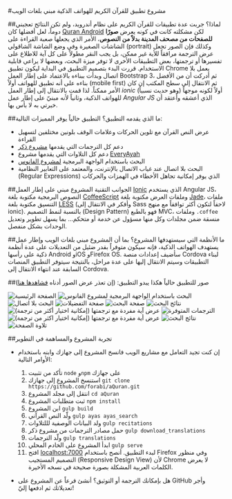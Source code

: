 #مشروع تطبيق للقرآن الكريم  للهواتف الذكية مبني بلغات الويب

##لماذا؟
جربت عدة تطبيقات للقرآن الكريم على نظام أندرويد، ولم تكن النتائج تعجبني دوماً، لعل أفضلها كان [Quran Android](https://play.google.com/store/apps/details?id=com.quran.labs.androidquran) لكن مشكلته كانت في كونه يعرض __صورًا للصفحات من مصحف المدينة بدلاً من النصوص__، الأمر الذي يجعلها صعبة القراءة على الشاشات الصغيرة وفي وضع الشاشة الشاقولي (portrait) وكذلك فإن الصور تجعل عرض الترجمة مرافقاً للأية غير ممكن، بل يجب النقر مطولاً على كل آية للاطلاع على تفسيرها أو ترجمتها، بعض التطبيقات الأخرى لا توفر ميزة البحث، وبعضها لا يراعي قابلية الاستخدام.
قررت البدء بتصميم التطبيق في البداية ليكون تطبيق Chrome يعمل بلا اتصال وبدأت ببناءه بالاعتماد على إطار العمل Bootstrap 3، ثم أدركت أن من الأفضل بناءه على أنه تطبيق للهواتف أولاً (mobile first) ثم الانتقال إلى سطح المكتب إن كان الأمر ممكناً.
لذا قمت بالانتقال إلى إطار العمل _ionic_ (وهو حديث نسبياً) أولاً لكونه موجهاً للهواتف الذكية، وثانياً لأنه مبنيّ على إطار عمل _Angular JS_ الذي أعشقه وأعتقد أن خبرتي به لا بأس بها.

##ما الذي يقدمه التطبيق؟
التطبيق حالياً يوفر المميزات التالية:
  * عرض النص القرآن مع تلوين الحركات وعلامات الوقف بلونين مختلفين لتسهيل القراءة
  * دعم كل الترجمات التي يقدمها [مشروع ذكر](http://zekr.org/resources.html)
  * دعم كل التلاوات التي يقدمها مشروع [EveryAyah](http://everyayah.com/)
  * البحث باستخدام الواجهة البرمجية [لمشروع الفانوس](http://alfanous.org/)
  * البحث بلا اتصال عند غياب الاتصال بالإنترنت، والمعتمد على التعابير النظامية (Regular Expressions) الذي يوفر إمكانية تجاهل الأخطاء في الهمزات والحركات

##الجوانب التقنية
المشروع مبني على إطار العمل [Ionic](http://ionicframework.com/) الذي يستخدم Angular JS، النصوص البرمجية مكتوبة بلغة [CoffeeScript](http://coffeescript.org/) وملفات العرض مكتوبة بلغة [Jade](http://jade-lang.com)، ملفات التنسيق مكتوبة بلغة [LESS](http://lesscss.org) (وأفكر في الانتقال إلى Sass لاحقاً لتكون أكثر توافقاً مع منهج ionic).
بالنسبة لنمط التصميم (Design Pattern) فهو بالطبع MVC، وملفات `.coffee` منسقة ضمن مجلدات وكل منها مسؤول عن خدمة أو متحكم... بما يسهل تطوير وتعديل الوحدات بشكل منفصل.

##ما الأنظمة التي سيستهدفها المشروع؟
بما أن المشروع مبني بلغات الويب وإطار عمل يستهدف الهواتف الذكية، فإنه سيكون متوفراً بقدر ضئيل من التعديلات على عدة أنظمة ذكية على رأسها Android وiOS وFirefox OS. سأضيف إعدادات منصة Cordova لبناء التطبيقات وسيتم الانتقال إليها على عدة مراحل، بالنتيجة سيتوفر التطبيق المنصات السابقة عند انتهاء الانتقال إلى Cordova.

##صور للتطبيق
حالياً هكذا يبدو التطبيق: (إن تعذر عرض الصور أدناه [فشاهدها هنا](http://imgur.com/a/zL9g5))

![الصفحة الرئيسية](http://i.imgur.com/xH9iWiU.png)
![البحث باستخدام الواجهة البرمجية لمشروع الفانوس](http://i.imgur.com/UDhVLXR.png)
![البحث بلا اتصال](http://i.imgur.com/OEVoJLO.png)
![صفحة التفضيلات](http://i.imgur.com/ekO9UYj.png)
![صفحة البحث](http://i.imgur.com/IjqMQPD.png)
![نتائج البحث](http://i.imgur.com/HK5M9zf.png)
![عرض آية مفردة مع ترجمتها (إمكانية اختيار أكثر من ترجمة)](http://i.imgur.com/hl8tsPF.png)
![الترجمات المتوفرة](http://i.imgur.com/l1kqI3j.png)
![عرض أية مفردة مع ترجمتها (إمكانية اختيار اكثر من ترجمة)](http://i.imgur.com/2pxbeMz.png)
![نتائج البحث](http://i.imgur.com/4bEwPzY.png)
![تلاوة الصفحة](http://i.imgur.com/DwMuKR6.png)

##تجربة المشروع والمساهمة في التطوير

* إن كنت تجيد التعامل مع مشاريع الويب فانسخ المشروع إلى جهازك وابنه باستخدام الأوامر التالية:

   1. تأكد من تثبيت `node` و`npm` على جهازك
   2. استنسخ المشروع إلى جهازك `git clone https://github.com/forabi/aQuran.git`
   3. انتقل إلى مجلد المشروع `cd aQuran`
   4. ثبت متطلبات المشروع `npm install`
   5. ابن المشروع `gulp build`
   6. ولّد النص القرآني `gulp ayas ayas_search`
   7. ولد البيانات الوصفية لللتلاوات `gulp recitations`
   8. حمل مصادر الترجمات من مشروع ذكر `gulp download_translations`
   9. ولّد الترجمات `gulp translations`
   10. ابدأ المشروع على الخادم المحلي `gulp serve`
   11. افتح [localhost:7000](http://localhost:7000/) لبدء التطبيق. أنصح باستخدام Firefox وفي منظور التصميم المستجيب (Responsive Design View) لأن Chrome لا يعرض الكلمات العربية المشكلة بصورة صحيحة في نسخه الأخيرة.

* هل بإمكانك الترجمة أو التوثيق؟ أنشئ فرعاً عن المشروع على GitHub وأجر تعديلاتك ثم ادفعها إليّ!
